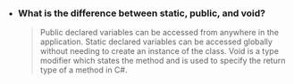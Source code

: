 - ### What is the difference between static, public, and void?
  > Public declared variables can be accessed from anywhere in the application. Static declared variables can be accessed globally without needing to create an instance of the class. Void is a type modifier which states the method and is used to specify the return type of a method in C#.